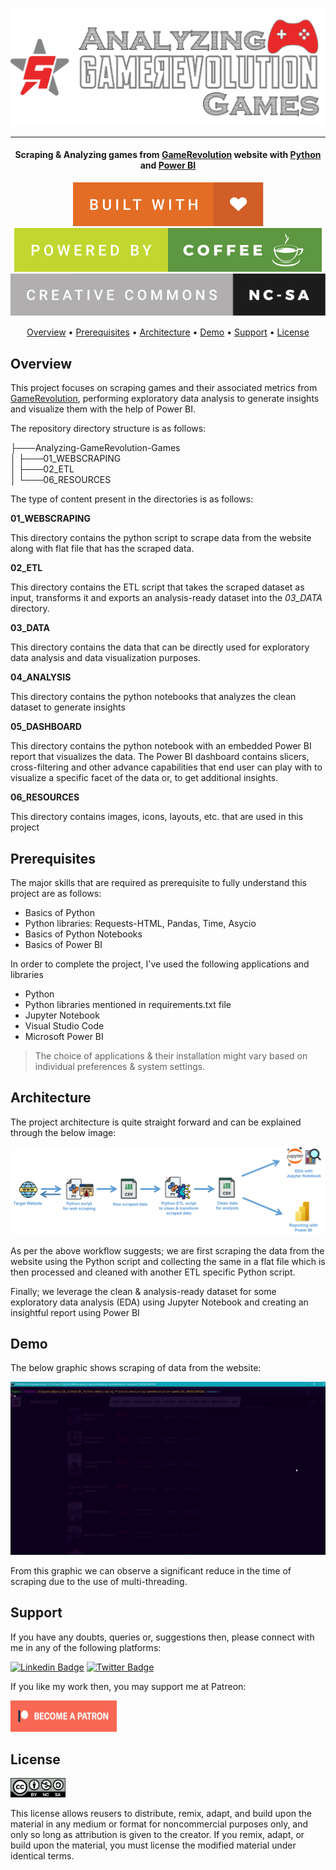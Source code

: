 ![Project Logo][project_logo]

---

<h4 align="center">Scraping & Analyzing games from <a href="https://www.gamerevolution.com/games/" target="_blank">GameRevolution</a> website with <a href="https://en.wikipedia.org/wiki/Python_(programming_language)" target="_blank">Python</a> and <a href="https://en.wikipedia.org/wiki/Microsoft_Power_BI" target="_blank">Power BI</a></h4>

<p align='center'>
<img src='06_RESOURCES/built-with-love.svg'>
<img src='06_RESOURCES/powered-by-coffee.svg'>
<img src='06_RESOURCES/cc-nc-sa.svg'>
</p>

<p align="center">
  <a href="#overview">Overview</a> •
  <a href="#prerequisites">Prerequisites</a> •
  <a href="#architecture">Architecture</a> •
  <a href="#demo">Demo</a> •
  <a href="#support">Support</a> •
  <a href="#license">License</a>
</p>

## Overview

This project focuses on scraping games and their associated metrics from [GameRevolution][website_link], performing exploratory data analysis to generate insights and visualize them with the help of Power BI.

The repository directory structure is as follows:

├───Analyzing-GameRevolution-Games<br>
│ ├───01_WEBSCRAPING<br>
│ ├───02_ETL<br>
│ └───06_RESOURCES<br>

The type of content present in the directories is as follows:

**01_WEBSCRAPING**

This directory contains the python script to scrape data from the website along with flat file that has the scraped data.

**02_ETL**

This directory contains the ETL script that takes the scraped dataset as input, transforms it and exports an analysis-ready dataset into the _03_DATA_ directory.

**03_DATA**

This directory contains the data that can be directly used for exploratory data analysis and data visualization purposes.

**04_ANALYSIS**

This directory contains the python notebooks that analyzes the clean dataset to generate insights

**05_DASHBOARD**

This directory contains the python notebook with an embedded Power BI report that visualizes the data. The Power BI dashboard contains slicers, cross-filtering and other advance capabilities that end user can play with to visualize a specific facet of the data or, to get additional insights.

**06_RESOURCES**

This directory contains images, icons, layouts, etc. that are used in this project

## Prerequisites

The major skills that are required as prerequisite to fully understand this project are as follows:

- Basics of Python
- Python libraries: Requests-HTML, Pandas, Time, Asycio
- Basics of Python Notebooks
- Basics of Power BI

In order to complete the project, I've used the following applications and libraries

- Python
- Python libraries mentioned in requirements.txt file
- Jupyter Notebook
- Visual Studio Code
- Microsoft Power BI

> The choice of applications & their installation might vary based on individual preferences & system settings.

## Architecture

The project architecture is quite straight forward and can be explained through the below image:

![Process Architecture][process_workflow]

As per the above workflow suggests; we are first scraping the data from the website using the Python script and collecting the same in a flat file which is then processed and cleaned with another ETL specific Python script.

Finally; we leverage the clean & analysis-ready dataset for some exploratory data analysis (EDA) using Jupyter Notebook and creating an insightful report using Power BI

## Demo

The below graphic shows scraping of data from the website:

![Scraping Graphic][scraping_graphic]

From this graphic we can observe a significant reduce in the time of scraping due to the use of multi-threading.

## Support

If you have any doubts, queries or, suggestions then, please connect with me in any of the following platforms:

[![Linkedin Badge][linkedinbadge]][linkedin] [![Twitter Badge][twitterbadge]][twitter]

If you like my work then, you may support me at Patreon:

<a href="https://www.patreon.com/quantumudit" target="_blank">
<img src="06_RESOURCES/become_a_patreon.png" alt="git" width="170" height="50"/>
</a>

## License

<a href = 'https://creativecommons.org/licenses/by-nc-sa/4.0/' target="_blank">
    <img src='06_RESOURCES/by-nc-sa.png' width=88 height=31>
</a>

This license allows reusers to distribute, remix, adapt, and build upon the material in any medium or format for noncommercial purposes only, and only so long as attribution is given to the creator. If you remix, adapt, or build upon the material, you must license the modified material under identical terms.

<!-- Image Links -->

[project_logo]: 06_RESOURCES/project_cover_image.png
[process_workflow]: 06_RESOURCES/process_architecture.png
[scraping_graphic]: 06_RESOURCES/scraping_graphic.gif

<!-- External Links -->

[website_link]: https://www.gamerevolution.com/games/

<!-- Profile Links -->

[linkedin]: https://www.linkedin.com/in/uditkumarchatterjee/
[twitter]: https://twitter.com/quantumudit

<!-- Shields Profile Links -->

[linkedinbadge]: https://img.shields.io/badge/-uditkumarchatterjee-0e76a8?style=flat&labelColor=0e76a8&logo=linkedin&logoColor=white
[twitterbadge]: https://img.shields.io/badge/-@quantumudit-1ca0f1?style=flat&labelColor=1ca0f1&logo=twitter&logoColor=white&link=https://twitter.com/quantumudit
